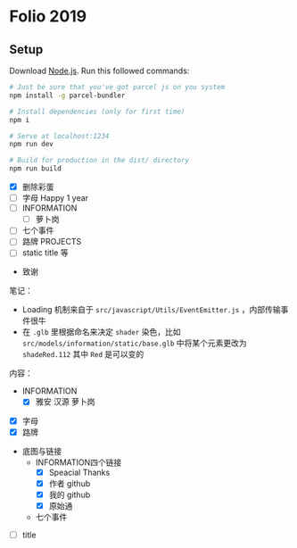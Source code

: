 # Folio 2019

## Setup
Download [Node.js](https://nodejs.org/en/download/).
Run this followed commands:

``` bash
# Just be sure that you've got parcel js on you system
npm install -g parcel-bundler

# Install dependencies (only for first time)
npm i

# Serve at localhost:1234
npm run dev

# Build for production in the dist/ directory
npm run build
```

- [x] 删除彩蛋
- [ ] 字母 Happy 1 year
- [ ] INFORMATION
  - [ ] 萝卜岗
- [ ] 七个事件
- [ ] 路牌 PROJECTS
- [ ] static title 等

- 致谢


笔记：
- Loading 机制来自于 `src/javascript/Utils/EventEmitter.js` ，内部传输事件很牛
- 在 `.glb` 里根据命名来决定 `shader` 染色，比如 `src/models/information/static/base.glb` 中将某个元素更改为 `shadeRed.112` 其中 `Red` 是可以变的

内容：
- INFORMATION
  - [x] 雅安 汉源 萝卜岗
- [x] 字母
- [x] 路牌
- 底图与链接
  - INFORMATION四个链接
    - [x] Speacial Thanks
    - [x] 作者 github
    - [x] 我的 github
    - [x] 原始通
  - 七个事件
- [ ] title
